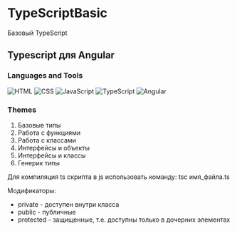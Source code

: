 # TypeScriptBasic
Базовый TypeScript

## Typescript для Angular

### Languages and Tools
![HTML](https://img.shields.io/badge/-HTML5-090909?style=for-the-badge&logo=HTML5)
![CSS](https://img.shields.io/badge/-CSS-090909?style=for-the-badge&logo=CSS3)
![JavaScript](https://img.shields.io/badge/-JS-090909?style=for-the-badge&logo=JavaScript)
![TypeScript](https://img.shields.io/badge/-JS-090909?style=for-the-badge&logo=TypeScript)
![Angular](https://img.shields.io/badge/-JS-090909?style=for-the-badge&logo=angular)

### Themes
<ol>
    <li>
        Базовые типы
    </li>
    <li>
        Работа с функциями
    </li>
    <li>
        Работа с классами
    </li>
    <li>
        Интерфейсы и объекты
    </li>
    <li>
        Интерфейсы и классы
    </li>
    <li>
        Генерик типы
    </li>   
</ol>

Для компиляция ts скрипта в js использовать команду: tsc имя_файла.ts

Модификаторы:
<ul>
<li>private - доступен внутри класса</li>
<li>public - публичные</li>
<li>protected - защищенные, т.е. доступны только в дочерних элементах</li>
</ul>
